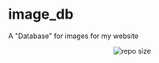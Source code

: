 # image_db
A "Database" for images for my website

<!-- https://img.shields.io/github/repo-size/Somgur1/image_db?label=Image%20DB%20size&style=flat-square -->
<div align="center">
<img alt="repo size" src="https://img.shields.io/github/repo-size/Somgur1/image_db?label=Image%20DB%20size&style=flat-square">
  </div>
